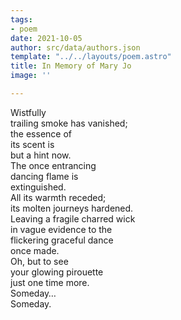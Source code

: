 ```yaml
---
tags:
- poem
date: 2021-10-05
author: src/data/authors.json
template: "../../layouts/poem.astro"
title: In Memory of Mary Jo
image: ''

---
```

Wistfully  
trailing smoke has vanished;  
the essence of  
its scent is  
but a hint now.  
The once entrancing  
dancing flame is  
extinguished.  
All its warmth receded;  
its molten journeys hardened.  
Leaving a fragile charred wick  
in vague evidence to the  
flickering graceful dance  
once made.  
Oh, but to see  
your glowing pirouette  
just one time more.  
Someday…  
Someday.